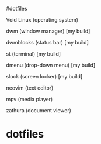 #dotfiles

Void Linux (operating system)

dwm (window manager) [my build]

dwmblocks (status bar) [my build]

st (terminal) [my build]

dmenu (drop-down menu) [my build]

slock (screen locker) [my build]

neovim (text editor)

mpv (media player)

zathura (document viewer)

# dotfiles
